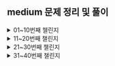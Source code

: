 ## medium 문제 정리 및 풀이

<details>
<summary>01~10번째 챌린지</summary>
<div markdown="1-10">

### 2. Get Return Type

> `ReturnType<T>`를 제네릭을 사용하지 않고 구현해보자.

```ts
// 예시
const fn = (v: boolean) => {
    if (v)
      return 1
    else
      return 2
  }
  
  type a = MyReturnType<typeof fn> // should be "1 | 2"
```

```ts
type MyReturnType<T> =  T extends (...args : any[]) => infer R ? R : any;
// 입력된 타입 T가 함수이면 함수의 반환타입이 사용되고, 그렇지 않으면 any타입이 사용된다.
// infer R를 응용하는 법
```

<hr />

### 3. Omit

> `Omit<T, K>`을 제네릭을 사용하지 않고 구현해보자. 
> `T` 타입의 모든 속성에서 `K`를 제외하고 타입을 구성한다.

```ts
// 예시
interface Todo {
    title: string
    description: string
    completed: boolean
}
  
type TodoPreview = MyOmit<Todo, 'description' | 'title'>
  
const todo: TodoPreview = {
    completed: false,
}
```

```ts
type MyOmit<T, K extends keyof T> = {
    [P in keyof T as P extends K ? never: P ]:T[P];
}
/*
    Omit은 Pick과 Exclude의 응용이므로
    type MyOmit<T, U extends keyof T> = Pick<T, Exclude<keyof T, U>>;
    로 표현 할 수 있다

    type Pick<T, K extends keyof T> = { [P in K]: T[P] } 이며
    type Exclude<T, U> = T extends U ? never : T 이므로
    [P in keyof T as P extends K ? never: P ]:T[P] 이다.

    T의 키 값들을 갖는 P가 K와 비교해서 맞다면 무시(never)하고,
    그렇지 않다면 P(T의 키 값인)로서 T 타입 내 속성으로 포함시킨 T[P]를 리턴
    Omit은 생략이란 뜻이므로 (T의 키 값 중 하나인)K를 포함시켜서는 안 된다
*/
```

<hr />

### 8. Readonly 2

> 두 개의 요소 T와 K를 갖는 제네릭 `MyReadonly2<T, K>`를 구현해보자.
> K는 T에 포함된 속성 셋이며 Readonly 값이어야 하며 T 내부의 나머지 값들의 타입은 readonly여선 안된다.

```ts
// 예시
interface Todo {
  title: string
  description: string
  completed: boolean
}

const todo: MyReadonly2<Todo, 'title' | 'description'> = {
  title: "Hey",
  description: "foobar",
  completed: false,
}

todo.title = "Hello" // Error: cannot reassign a readonly property
todo.description = "barFoo" // Error: cannot reassign a readonly property
todo.completed = true // OK
```

```ts
// 첫 번째 시도
 [P in keyof T as P extends K ? readonly P : P]: T[P] ;
// 접근 자체는 좋았으나 readonly가 return문에 쓰일 수 없음

// 두 번째 시도
type MyReadonly2<T, K = unknown> = {
  readonly [P in keyof T as P extends K ? P : never]: T[P]
} & T
// readonly Pick<T, K>와 T의 나머지를 & 연산자로 엮기
// 에러: Type 'false' does not satisfy the constraint 'true

// 세 번째 방법 (성공) 
type MyReadonly2<T, K extends keyof T = keyof T> = {
  // = keyof T는 매개변수가 하나만 왔을 때를 위한 선언문
  [P in keyof T as P extends K ? never : P]: T[P]
  // Exclude로 필터된 타입 내 속성은 그대로 유지
} & { 
  readonly [P in K]: T[P] 
  // Pick으로 필터된 타입 내 속성은 readonly를 적용
}
```

<hr/>

### 9. Deep Readonly

> 재귀적으로 서브 객체를 갖는 하나의 객체를 전부 readonly로 만드는 제네릭 `DeepReadonly<T>`를 구현하세요 
> 이번 챌린지에서는 객체를 다루는 법에 대해서 배울것입니다. 배열, 함수, 클래스 등은 고려하지 않아도 됩니다. 하지만 스스로 더 많은 케이스들에 대해서 생각해보고 도전해보세요.

```ts
// 예시
type X = { 
  x: { 
    a: 1
    b: 'hi'
  }
  y: 'hey'
}

type Expected = { 
  readonly x: { 
    readonly a: 1
    readonly b: 'hi'
  }
  readonly y: 'hey' 
}

const todo: DeepReadonly<X> // should be same as `Expected`
```

```ts
type DeepReadonly<T> = {
    readonly [P in keyof T]: keyof T[P] extends undefined ? T[P] : DeepReadonly<T[P]>
} // 재귀를 이용하여 key값 마다 내부로 들어가 readonly를 적용 (더 못 들어가면 undefined가 되므로 그 경우에는 빠져나옴)
```

<hr/>

### 10. Tuple to Union

>  주어진 하나의 튜플의 값들을 유니온으로 커버하는 제네릭 `TupleToUnion<T>`를 구현하세요.

```ts
// 예시 
type Arr = ['1', '2', '3']

const a: TupleToUnion<Arr> // expected to be '1' | '2' | '3'
```

```ts
// 첫 번째 방법 : 튜플을 전개하여 하나씩 꺼내는 방법(itor)
type TupleToUnion<T> = T extends unknown[] ? T[number] : never;

// 두 번째 방법 : 재귀적 방법으로 푸는 법
type TupleToUnion<T> = T extends [infer A,...infer B] ? ( A | TupleToUnion<B> ) : never;
```

<hr/>

### 12. Chainable Options

> 체이너블 옵션은 보통 자바스크립트에서 사용된다. 하지만 타입스크립트로 전환한다고 했을 때, 그것을 적절하게 타입으로 변환할 수 있을까요?
> 이번 챌린지에서는 두 개의 함수 `option(key, value)`과 `get()`을 갖는 객체나 클래스를 타이핑하게 됩니다.
> `option`에서는 주어진 키와 값으로 현재 구성 유형을 확장할 수 있고 `get`을 통해 최종 결과물에 접근해야 합니다.
> `key`는 `string` 타입만 받아야 하며 `value`는 아무 타입이나 받을 수 있습니다.

```ts
// 예시
declare const config: Chainable

const result = config
  .option('foo', 123)
  .option('name', 'type-challenges')
  .option('bar', { value: 'Hello World' })
  .get()

// expect the type of result to be:
interface Result {
  foo: number
  name: string
  bar: {
    value: string
  }
}
```

```ts
type Chainable<R extends {} = {}> = {
    option<K extends string, V>(key: K, value: V): Chainable<{[P in K]: V} & R>
    // key값인 K는 string만 받아야 하고 리턴 타입은 object여야 하므로 <R extends {}>로 명시
    // 이 제네릭은 재귀적으로 체이닝 되어야 하므로 리턴 타입에서 이전 체인에서 생성된 객체를 & 키워드로 추가
    get(): R
}
```

<hr/>

### 15. Last of Array

> 주어진 배열 `T`의 마지막 인자를 갖는 제네릭 `Last<T>`를 구현하세요.

```ts
// 예시
type arr1 = ['a', 'b', 'c']
type arr2 = [3, 2, 1]

type tail1 = Last<arr1> // expected to be 'c'
type tail2 = Last<arr2> // expected to be 1
```

```ts
// 배열을 spread operation을 사용해 마지막 요소와 나머지로 나누고 마지막 요소만을 리턴
type Last<T extends unknown[]> = T extends [...remains: unknown, last: infer L] ? L : never;
```

<hr />

### 16. Pop

> 주어진 배열 `T`에서 마지막 요소를 제외한 배열을 가지는 제네릭 `Pop<T>`를 구현하세요.

```ts
// 예시
type arr1 = ['a', 'b', 'c', 'd']
type arr2 = [3, 2, 1]

type re1 = Pop<arr1> // expected to be ['a', 'b', 'c']
type re2 = Pop<arr2> // expected to be [3, 2]
```

```ts
// 15번 Last of Array와 반대로 접근하여 배열의 마지막 값을 제외한 나머지 타입을 리턴
type Pop<T extends unknown[]> = T extends [...remains: infer R, last: unknown] ? R : never; 
```

<hr />

### 20. Promise.all

> Promise처럼 생긴 하나의 객체를 받고, 그 반환값이 Promise 상태에서 해제된 값(`Promise<T>`)의 타입을 갖는 함수 `PromiseAll`의 타입을 정의하세요.

```ts
// 예제
const promise1 = Promise.resolve(3);
const promise2 = 42;
const promise3 = new Promise<string>((resolve, reject) => {
  setTimeout(resolve, 100, 'foo');
});

// expected to be `Promise<[number, number, string]>`
const p = Promise.all([promise1, promise2, promise3] as const)
```

```ts
// PromiseAll이 갖는 매개변수 value는 튜플 구조를 갖는 배열이므로 readonly 처리된 [...T]가 된다
declare function PromiseAll<T extends unknown[]>(values: readonly [...T]): Promise<{
    [P in keyof T]: T[P] extends Promise<infer R> ? R : T[P]
    // 반환형의 Promise는 해당 키 값(T[P])이 만약 Promise라면 해당 Promise가 갖는 제네릭의 타입(infer R)을 반환하며 Promise가 아니라면 그대로 T[P]를 반환하도록 함
}>
```

<hr />

### 62. Type Lookup

> 가끔은 우리가 유니온 속성을 통해 속성 내부를 들여다보고 싶을 때가 있습니다.
> 이번 챌린지에서는 `type` 필드를 각각 갖는 유니온 `Cat | Dog` 내 상응하는 타입을 찾을겁니다.
> 바꿔 말하자면, 우리는 `Dog` 타입을 `Lookup<Dog | Cat, 'dog'>`로, `Cat` 타입을 `Lookup<Dog | Cat, 'cat'>`으로 얻어 낼 겁니다.

```ts
// 예시
interface Cat {
    type: 'cat'
    breeds: 'Abyssinian' | 'Shorthair' | 'Curl' | 'Bengal'
  }
  
  interface Dog {
    type: 'dog'
    breeds: 'Hound' | 'Brittany' | 'Bulldog' | 'Boxer'
    color: 'brown' | 'white' | 'black'
  }
  
  type MyDogType = LookUp<Cat | Dog, 'dog'> // expected to be `Dog`
```

```ts
// Union은 string 타입인 type 속성을 갖고, 이 유니온 내에 `type`이라는 키를 갖는 T(동물의 종류)로 필터링
// U extends { type: 'cat' } 이거나 U extends { type: 'dog' }일 때 해당하는 U(Dog | Cat) 타입을 리턴
type LookUp<U extends { type: string }, T extends U['type']> = U extends { type: T } ? U : never;
```

<hr />

</div>
</details>

<details>
<summary>11~20번째 챌린지</summary>
<div markdown="11-20">

### 106. Trim Left

> 주어진 문자열 타입을 받아 왼쪽 빈 칸을 없애는 `TrimLeft<T>`를 구현하세요.

```ts
// 예시
type trimed = TrimLeft<'  Hello World  '> // expected to be 'Hello World  '
```

```ts
// 첫 번째 방법
type TrimLeft<S extends string> = 
  S extends `${infer First}${infer Rest}` 
  // S를 앞글자와 나머지로 분류
    ? First extends ' '| '\n' | '\t' 
    // 만약 앞글자가 ' '(빈칸) '\n'(줄바꿈) '\t'(탭) 이라면
      ? TrimLeft<Rest> : S // 나머지 값을 재귀적으로 TrimLeft의 제네릭 인자로 넘김
    : never // 앞글자가 빈칸, 줄바꿈, 탭이 아니라면 리턴하지 않는다 

// 더 간편한 두 번째 방법
type TrimLeft<S extends string> =  S extends `${' ' | '\n' | '\t'}${infer R}` ? TrimLeft<R> : S
// 처음부터 First 대신 빈칸, 줄바꿈, 탭을 찾아 나머지를 재귀적으로 호출
```

- **타입스크립트의 타입 문법 내에서 문자열을 다루는 방법은 유용할 것 같으니 잘 알아두자**

<hr/>

### 108. Trim

> 문자열의 좌우측 빈칸을 없애는 제네릭 `Trim<T>`를 구현하세요.

```ts
// 예시
type trimed = Trim<'  Hello World  '> // expected to be 'Hello World'
```

```ts
// 타입 정의 없이 사용하면 길어지므로 Left와 Right를 따로 정의 한 후에
type TrimLeft<S extends string> = S extends `${' ' | '\n' | '\t'}${infer R}` ? TrimLeft<R> : S;
type TrimRight<S extends string> = S extends  `${infer L}${' ' | '\n' | '\t'}` ? TrimRight<L> : S;
// TrimRight의 매개변수로 TrimLeft<S>의 결과값을 넘겨주면 된다
type Trim<S extends string> = TrimRight<TrimLeft<S>>;
```

<hr />

### 110. Capitalize

> 나머지 문자는 그대로이면서 문자열의 맨 처음 글자만 대문자가 되는 제네릭 `Capitalize<T>`를 구현하세요.

```ts
// 예시
type capitalized = Capitalize<'hello world'> // expected to be 'Hello world'
```

```ts
type Capitalize<S extends string> = S extends `${infer First}${infer Remains}` ? `${Uppercase<First>}${Remains}` : S;
// 문자열을 앞뒤로 나누는 것은 앞 문제들로 배웠으니 Uppercase<S> 제네릭이 있다는 것을 알면 금방 풀 수 있는 문제
```

<hr/>

### 116. Replace

> 주어진 문자열 `S` 내에 있는 `From` 문자열을 `To` 문자열로 대체하는 제네릭 `Replace<S, From, To>`을 구현하세요.

```ts
// 예시
type replaced = Replace<'types are fun!', 'fun', 'awesome'> // expected to be 'types are awesome!'
```

```ts
type Replace<S extends string, From extends string, To extends string> 
    = '' extends From // 문자열이 아무것도 없을 때의 예외 처리용 구문
        ? S 
        : S extends `${infer Front}${From}${infer Last}` // 문자열 내에 `From`이 있다면 `From`을 중심으로 나누기
            ? `${Front}${To}${Last}` // `From` 문자열만 `To` 문자열로 변환시켜 리턴
            : S;
```

- 예외 처리를 잊지 말 것

<hr/>

### 119. ReplaceAll 

> 주어진 문자열 `S` 내에 있는 모든 `From` 문자열을 `To` 문자열로 바꾸는 제네릭 `ReplaceAll<S, From, To>`를 구현하세요.

```ts
// 예시
type replaced = ReplaceAll<'t y p e s', ' ', ''> // expected to be 'types'
```

```ts
type ReplaceAll<S extends string, From extends string, To extends string> 
= From extends '' // 문자열이 아무것도 없을 때의 예외 처리용 구문
    ? S 
    : S extends `${infer Front}${From}${infer Last}` // 문자열 내에 `From`이 있다면 `From`을 중심으로 나누기
        ? `${Front}${To}${ReplaceAll<Last, From, To>}` 
        // 해당 문자열은 앞에서부터 바꿔나가므로 바뀐 문자열을 제외한 Last 문자열들만 ReplaceAll의 매개변수로 재귀
        : S;
```

<hr />

### 191. Append Argument

> 함수 Fn을 첫 번째 인수로, A를 두번째 인수로 사용하고 원래 함수인 Fn의 매개변수로 A가 추가된 오버로드 함수 를 생성하는 제네릭 `AppendArgument<Fn, A>`을 구현하세요.

```ts
// 예시
type Fn = (a: number, b: string) => number

type Result = AppendArgument<Fn, boolean> 
// expected be (a: number, b: string, x: boolean) => number
```

```ts
type AppendArgument<Fn, A> 
    = Fn extends (...arg:[...infer Args]) => infer R 
        ? (...arg:[...Args, A]) => R // 주어진 함수의 리턴 타입은 동일해야 함
        : never
```

<hr />

### 296. Permutation 

> 유니온 값으로 받은 타입을 순열로 변환하는 제네릭을 구현하세요.

```ts
// 예시
type perm = Permutation<'A' | 'B' | 'C'>; // ['A', 'B', 'C'] | ['A', 'C', 'B'] | ['B', 'A', 'C'] | ['B', 'C', 'A'] | ['C', 'A', 'B'] | ['C', 'B', 'A']
```

```ts
type Permutation<T, U = T> 
    = [U] extends [never] // 두 번째 매개변수가 없다면 빈 배열을 리턴
        ? [] 
        : T extends never // 더이상 순회할 수 없을 때란 Exclude로 배열 내에 아무 요소가 없을 때임
            ? [] 
            : [T, ...Permutation<Exclude<U, T>>] // T를 배열에 위치시키고 T와 U를 제외한 나머지 요소로 재귀
```

- 순열 알고리즘에 대한 내용은 [이 페이지](https://minusi.tistory.com/entry/%EC%88%9C%EC%97%B4-%EC%95%8C%EA%B3%A0%EB%A6%AC%EC%A6%98-Permutation-Algorithm)를 참고할 것

<hr/>

### 298. Length of String

> 문자열의 길이를 계산하는 제네릭 `LengthOfString<S>`를 구현하세요.

```ts
type SplitString<S> 
  = S extends `${infer First}${infer Remains}` 
    ? [First, ...SplitString<Remains>] // 재귀적으로 문자열을 분리하여 배열화
    : [];
type LengthOfString<S extends string> = SplitString<S>['length']; // 튜플에 정의된 length 값을 리턴
```

<hr/>

### 459. Flatten 

> 배열 내 모든 요소의 깊이가 같아지도록 하는 제네릭 `Flatten<A>`를 구현하세요.

```ts
// 예시
type flatten = Flatten<[1, 2, [3, 4], [[[5]]]]> // [1, 2, 3, 4, 5]
```

```ts
type Flatten<T>  
    = T extends unknown[] 
        ? T extends [infer A, ...infer R] 
            ? [...Flatten<A>, ...Flatten<R>] // 재귀적으로 배열 내 모든 요소를 나누어 순환 (Divide)
            : [] 
        : [T]; // 단 하나의 요소가 남는다면 해당 요소를 반환 (and Conquer)
```

<hr/>

### 527. Append to object

> 인터페이스에 새 필드를 추가하는 제네릭을 구현하세요. 이 제네릭은 세 개의 매개변수를 가집니다. 반환값은 반드시 새 필드를 갖는 객체여야 합니다.

```ts
// 예시
type Test = { id: '1' }
type Result = AppendToObject<Test, 'value', 4> // expected to be { id: '1', value: 4 }
```

```ts
type merge<T> = {
    [P in keyof T]: T[P]
}
type AppendToObject<T, U extends string, V> = merge<{ [key in U]:V } & T>
```

<hr/>

</div>
</details>

<details>
<summary>21~30번째 챌린지</summary>
<div markdown="21-30">

### 529. Absolute

> 문자열이나 큰 정수, 정수를 받아 문자열로 된 절대값을 출력하는 제네릭 `Absolute`를 구현하세요.

```ts
// 예시
type Test = -100;
type Result = Absolute<Test>; // expected to be "100"
```

```ts
type Absolute<T extends number | string | bigint> = `${T}` extends `-${infer S}` ? `${S}` : `${T}`;
```

<hr/>

### 531. String to Union

> 제네릭 `StringToUnion<S>`를 구현하세요. 매개변수로 문자열을 갖습니다. 출력은 반드시 입력한 문자열의 철자들이어야 합니다.

```ts
// 예시
type Test = '123';
type Result = StringToUnion<Test>; // expected to be "1" | "2" | "3"
```

```ts
type StringToUnion<T extends string> 
    = T extends `${infer First}${infer Remains}` 
        ? First | StringToUnion<Remains> // 문자열을 나누어 재귀하면서 철자 하나씩 유니온에 추가시킴
        : never
```

<hr />

### 599. Merge

> 두 타입을 하나의 새 타입으로 합치세요. 두번째로 주어진 타입의 키는 첫번째로 주어진 타입을 덮어쓸 수 있습니다.

```ts
// 첫 번째 방법
type CreateMergedType<T> = {
    [P in keyof T]: T[P]
}
type Merge<F, S> = CreateMergedType<{
    [P in keyof F as P extends keyof S ? never : P]: F[P]
    // S 내 키 중에 F 내 키와 같은 키는 반환하지 않는다
} & S>

// 두 번째 방법
type Merge<F, S> = {
    [P in keyof (F & S)] : P extends keyof S // F와 S의 키들을 전부 순회하며 S에 있는 키인지 검사
    ? S[P] // S의 필드를 먼저 채워넣고
    : P extends keyof F 
        ? F[P] // 그 후에 F의 필드를 채워넣음 (공통된 부분은 override 되지 않음)
        : never 
};
```

<hr />

### 610. CamelCase

> KebabCase로 표현된 문자열을 CamelCase로 치환하는 제네릭 `CamelCase<S>`를 구현하세요. 문자열은 `-` 문자로 나누어져 있을 수도 있고, 이 문자로 나누어져있을 경우 해당 문자를 지우고 그 다음에 특수 문자가 아닌 알파벳이 온다면 해당 알파벳을 대문자로 변환하세요.

```ts
// 예시
type result = CamelCase<for-bar-baz> // expected 'forBarBaz'
```

```ts
// 첫 번째 시도: `Expect<Equal<CamelCase<'foo--bar----baz'>, 'foo-Bar---Baz'>>`를 통과하지 못함
type Failed_CamelCase<S> 
    = S extends `${infer Front}-${infer Target}${infer Remains}` // '-' 문자 앞 부분, '-' 문자, '-'의 바로 다음 문자(Target), 나머지로 분리
        ? Target extends Uppercase<Target> // 타겟 문자가 대문자라면
            ? `${Front}-${Target}${CamelCase<Remains>}` // 타겟을 그대로 둔 채로 나머지를 매개변수로 하여 CamelCase로 재귀
            : `${Front}${Uppercase<Target>}${CamelCase<Remains>}` // 대문자가 아니라면 -를 지우고 Uppercase를 적용 후 나머지를 재귀
        : S;

// 두 번째 시도: Capitalize를 사용하여 해결
type CamelCase<S>
    = S extends `${infer Front}${infer Remains}` // 두 부분으로 나누고
        ? Front extends '-' // 앞 문자가 '-'라면
            ? Remains extends Capitalize<Remains> // 나머지 부분이 이미 Capitalize된 문자열인지 확인
                ? `${Front}${CamelCase<Remains>}` // 참이라면 '-'를 없애지 않고 나머지 문자열을 매개변수로 재귀
                : CamelCase<Capitalize<Remains>> // 거짓이라면 '-'를 제거하고 나머지 문자열로 재귀
            : `${Front}${CamelCase<Remains>}` // Capitalize되지 않았다면 '-'를 제거하고 나머지 문자열로 재귀
        : S
```

<hr />

### 612. KebabCase

> 주어진 문자열을 KebabCase로 치환하는 제네릭 `KebabCase<S>`를 구현하세요. 

```ts
// 예시
type result = KebabCase<FooBarBaz> // expected 'for-bar-baz'
```

```ts
type KebabCase<S, T extends string = ''> 
    = S extends `${infer First}${infer Remains}` // 주어진 문자열을 두 부분으로 나누기
        ? First extends Lowercase<First> // 첫 글자가 소문자라면
            ? `${First}${KebabCase<Remains, '-'>}` // 그대로 두고 나머지 부분과 앞에 붙일 '-' 문자를 설정
            : `${T}${Lowercase<First>}${KebabCase<Remains, '-'>}` 
            // First가 대문자라면 소문자로 바꾸고 앞에 '-'를 붙인다
        : S
```

<hr />

### 645. Diff

> `O`와 `O1`의 차집합인 객체를 반환하는 제네릭 `Diff<O, O1>`을 구현하세요.

```ts
// 예시 없음
```

```ts
// Pick과 Exclude를 쓰는 방법
type Diff<O, O1> = Pick<O1 & O, Exclude<keyof O1, keyof O>>

// 이는 Omit으로 줄여 쓸 수 있다
type Diff<O, O1> = Omit<O & O1, keyof (O | O1) >
```

<hr />

### 949. AnyOf

> 파이썬 같은 `any` 함수를 타입 시스템에서 구현하세요. 매개변수로 배열을 받으며 배열 내에 하나라도 `true`값이 있다면 `true`를 리턴합니다. 빈 배열이 주어진다면 `false`를 리턴합니다.

```ts
// 예시
type Sample1 = AnyOf<[1, "", false, [], {}]>; // expected to be true.
type Sample2 = AnyOf<[0, "", false, [], {}]>; // expected to be false.
```

```ts
type AnyOf<T extends readonly any[]> 
    = T[number] extends infer Args | {} // 튜플 T 내에 있는 객체와 요소들을 나눔
        ? Exclude<Args, 0 | '' | [] | false> extends never // 요소들 중에 0, '', [], false는 never처리
            ? false 
            : true
        : false
```

- 참고: 파이썬의 any 함수

```python
def any(iterable): # itarable을 매개변수로 받는 any 함수
    for element in iterable: # itarable 객체를 돌며
        if element: # element가 true라면 True를 리턴
            return True
    return False # 파이썬의 Falsy 오브젝트는 False, None, 0, 0.0, 0L, Oj, "", [], (), {} 가 있다
```


<hr />

### 1042. IsNever

> `T` 타입을 받는 제네릭 `IsNever<T>`를 구현하세요. 타입이 `never`라면 `true`를, 아니라면 `false`를 출력하세요.

```ts
// 예시
type A = IsNever<never>  // expected to be true
type B = IsNever<undefined> // expected to be false
type C = IsNever<null> // expected to be false
type D = IsNever<[]> // expected to be false
type E = IsNever<number> // expected to be false
```

```ts
// type IsNever<T> = T extends never ? true : false; 로 적어서는 안된다
type IsNever<T> = [T] extends [never] ? true : false; 
```

<hr />

### 1097. IsUnion 

> 유니온인 타입 `T`를 받았을 때 `true`를 출력하는 제네릭 `IsUnion<T>`를 구현하세요.

```ts
// 예시
type case1 = IsUnion<string>  // false
type case2 = IsUnion<string|number>  // true
type case3 = IsUnion<[string|number]>  // false
```

```ts
// type IsUnion<T> = T extends infer L | infer R ? true : false;
type IsUnion<T, K = T> 
    = T extends K 
        ? [K] extends [T] 
            ? false 
            : true 
        : never;
```

<hr />

### 1130. ReplaceKeys

> 세 개의 매개변수를 받아 유니온 타입 내의 키들을 바꾸는 제네릭 `ReplaceKeys<U, T, Y>`를 구현하세요.
> 만약 타입에 `Y`로 설정하고자 하는 키가 없다면 건너뛰세요.

```ts
// 예시
type NodeA = {
  type: 'A'
  name: string
  flag: number
}

type NodeB = {
  type: 'B'
  id: number
  flag: number
}

type NodeC = {
  type: 'C'
  name: string
  flag: number
}


type Nodes = NodeA | NodeB | NodeC

type ReplacedNodes = ReplaceKeys<Nodes, 'name' | 'flag', {name: number, flag: string}> 
// {type: 'A', name: number, flag: string} | {type: 'B', id: number, flag: string} | {type: 'C', name: number, flag: string} 
// would replace name from string to number, replace flag from number to string.

type ReplacedNotExistKeys = ReplaceKeys<Nodes, 'name', {aa: number}> 
// {type: 'A', name: never, flag: number} | NodeB | {type: 'C', name: never, flag: number} 
// would replace name to never
```

```ts
type ReplaceKeys<U, T, Y> = {
    [P in keyof U] : P extends T // U의 키들이 T에 존재한다면
        ? P extends keyof Y  // 또한 Y의 키가 P(U의 키들)에 있다면
            ? Y[P] // Y[P]로 키를 설정
            : never // 아니라면 never
        : U[P]; // Y의 키가 없다면 U의 키로 유지
}
```

<hr />

</div>
</details>

<details>
<summary>31~40번째 챌린지</summary>
<div markdown="31-40">

### 1367. Remove Index Signature

> 객체 타입들에서 숫자나 문자열의 키로 접근 가능한 인덱스 시그니처(index signature)를 삭제하는 제네릭 `RemoveIndexSignature<T>`를 구현하세요

```ts
// 예시
type Foo = {
  [key: string]: any;
  foo(): void;
}

type A = RemoveIndexSignature<Foo>  // expected { foo(): void }
```

```ts
// 첫 번째 시도: P가 string이거나 number라면 never를 반환하도록 하였으나 실패
// type RemoveIndexSignature<T> = {
//     [P in keyof T] : P extends [string | number] ? never : T[P];
// }
type RemoveIndexSignature<T> = {
    [P in keyof T as string extends P ? never : number extends P ? never : P]: T[P];
    // 타입을 구성하는 삼항연산자에서는 유니온 타입으로 extends 키워드를 사용할 수 없다
}
```

- 인덱스 시그니처에 관한 내용은 [이 페이지](https://heropy.blog/2020/01/27/typescript/)와 [이 페이지](https://radlohead.gitbook.io/typescript-deep-dive/type-system/index-signatures)에서 확인할 수 있다.

<hr />

### 1978. Percentage Parser

> 제네릭 `Percentage Parser<T>`를 구현하세요. 정규표현식 `/^(\+|\-)?(\d*)?(\%)?$/`에 따라 `T`를 세 파트로 나누세요. 구조는 반드시 [`plus or miuns`, `number`, `unit` ] 이 되어야 합니다. 해당하지 않는다면 빈 문자열로 남겨두세요.

```ts
// 예시
type PString1 = ''
type PString2 = '+85%'
type PString3 = '-85%'
type PString4 = '85%'
type PString5 = '85'

type R1 = PercentageParser<PString1>  // expected ['', '', '']
type R2 = PercentageParser<PString2>  // expected ["+", "85", "%"]
type R3 = PercentageParser<PString3>  // expected ["-", "85", "%"]
type R4 = PercentageParser<PString4>  // expected ["", "85", "%"]
type R5 = PercentageParser<PString5>  // expected ["", "85", ""]
```

```ts
type Sign = '+' | '-';
type Unit = '%'

type PercentageParser<A extends string> 
    = A extends `${Sign}${infer Remains}` // 주어진 문자열 A내에 Sign이 있는지부터 확인
        ? A extends `${infer Sign}${infer Nums}${Unit}` // Remains 내에 '%' 문자가 있는지 확인
            ? [Sign, Nums, Unit] // 있다면 세 부분으로 나누기
            : A extends `${infer Sign}${infer Nums}` // 없다면 Remains가 전부 숫자이므로 
                ? [Sign, Nums, ''] // Unit 부분을 빈 문자열로 리턴
                : A extends `${Sign}` // Sign만 있다면 
                    ? [Sign, '', ''] // Sign만 포함된 배열을 리턴해야하며
                    : ['', '', ''] // 아무것도 없는 빈 배열이라면 빈 문자열만 포함된 해당 배열을 리턴
        : A extends `${infer Nums}${Unit}` // Sign이 없지만 Unit은 포함하는 문자열이라면
            ? ['', Nums, Unit] 
            : ['', A, ''];
```

<hr />

### 2070. Drop Char

> 문자열에서 주어진 문자를 없애는 제네릭 `DropChar<S, C>`를 구현하세요.

```ts
// 예시
type Butterfly = DropChar<' b u t t e r f l y ! ', ' '> // 'butterfly!'
```

```ts
type DropChar<S, C extends string> 
    = S extends `${infer Front}${C}${infer Remains}`
        ? DropChar<`${Front}${Remains}`, C>
        : S
```

<hr />

### 2257. MinusOne (미해결)

> (반드시 양수인) 숫자가 타입으로 주어질 때 1을 빼는 제네릭 `MinusOne<N>`을 구현하세요.

```ts
// 예시
type Zero = MinusOne<1> // 0
type FiftyFour = MinusOne<55> // 54
```

```ts
```

<hr />

### 2595. PickByType

> `T`에서 `U`에 해당하는 타입 셋만 가지는 제네릭 `PickByType<T, U>`를 구현하세요.

```ts
// 예시
type OnlyBoolean = PickByType<{
  name: string
  count: number
  isReadonly: boolean
  isEnable: boolean
}, boolean> // { isReadonly: boolean; isEnable: boolean; }
```

```ts
type PickByType<T, U> = {
    [P in keyof T as T[P] extends U ? P : never]: T[P];
}
```

<hr />

### 2688. StartsWith

> 주어진 문자열 `T`가 정확하게 `U`로 시작하는지 확인하는 제네릭 `StartsWith<T, U>`를 구현하세요.

```ts
type a = StartsWith<'abc', 'ac'> // expected to be false
type b = StartsWith<'abc', 'ab'> // expected to be true
type c = StartsWith<'abc', 'abcd'> // expected to be false
```

```ts
type StartsWith<T extends string, U extends string> = T extends `${U}${infer remains}` ? true : false;
```

### 2693. EndsWith

>주어진 문자열 `T`가 정확하게 `U`로 끝나는지 확인하는 제네릭 `EndsWith<T, U>`를 구현하세요.

```ts
type EndsWith<T extends string, U extends string> = T extends `${infer Front}${U}` ? true : false;
```

### 2757. PartialByKeys 

> 매개변수로 두 타입 `T`와 `K`를 받는 제네릭 `PartialByKeys<T, K>`를 구현하세요. `K`는 타입 `T` 내의 요소이며 반드시 옵셔널로 설정되어야 합니다. `K`가 주어지지 않는다면 제네릭 `Partial<T>`처럼 모든 필드가 옵셔널로 설정되어야 합니다.

```ts
// 예시
interface User {
  name: string
  age: number
  address: string
}

type UserPartialName = PartialByKeys<User, 'name'> // { name?:string; age:number; address:string }
```

```ts
// type result = PartialByKeys<User, 'name'>
// type result = {
//     name?: string;
// } & {
//     age: number;
//     address: string;
// }
// 이렇게 타입이 추론되기 때문에 이 &로 떨어진 타입을 하나로 묶어줄 필요가 있다

type CombineTypes<T> = {
    [P in keyof T] : T[P]
}

type PartialByKeys<T, K = keyof T> = CombineTypes<{ // K에 값이 없다면 모든 키 값을 옵셔널 처리 해야 한다
    [P in keyof T as P extends K ? P : never]?: T[P] // K 값과 동일한 필드를 옵셔널처리
} & {
    [P in keyof T as P extends K ? never: P] : T[P] // K값과 다른 필드를 그대로 두기
}>
```

<hr />

### 2759. RequiredByKeys 

> 매개변수로 두 타입 `T`와 `K`를 받는 제네릭 `RequiredByKeys<T, K>`을 구현하세요. `K`는 타입 `T` 내의 요소이며 반드시 필요한 값으로 설정되어야 합니다. `K`가 주어지지 않는다면 제네릭 `Require<T>`처럼 모든 필드가 반드시 필요한 값으로 설정되어야 합니다.

```ts
// 예시
interface User {
  name?: string
  age?: number
  address?: string
}

type UserPartialName = RequiredByKeys<User, 'name'> // { name: string; age?: number; address?: string }
```

```ts
type CombineType<T> = {
    [P in keyof T] : T[P]
}

type RequiredByKeys<T, K = keyof T> = CombineType<{
    [P in keyof T as P extends K ? P : never] -?: T[P] // 옵셔널 타입을 제거할 때엔 -?를 사용한다
} & {
    [P in keyof T as P extends K ? never: P] : T[P]
}>
```

</div>
</details>